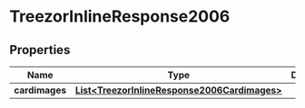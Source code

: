 
# TreezorInlineResponse2006

## Properties
Name | Type | Description | Notes
------------ | ------------- | ------------- | -------------
**cardimages** | [**List&lt;TreezorInlineResponse2006Cardimages&gt;**](TreezorInlineResponse2006Cardimages.md) |  |  [optional]



